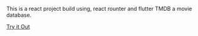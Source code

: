 This is a react project build using, react rounter and flutter TMDB a movie database.

[Try it Out](https://imaginative-mermaid-e8c786.netlify.app/)
